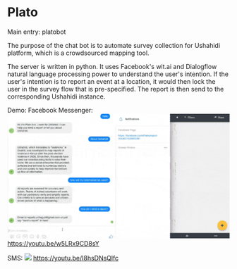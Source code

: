 # Plato

Main entry: platobot

The purpose of the chat bot is to automate survey collection for Ushahidi platform, which is a crowdsourced mapping tool.

The server is written in python. It uses Facebook's wit.ai and Dialogflow natural language processing power to understand the user's intention. If the user's intention is to report an event at a location, it would then lock the user in the survey flow that is pre-specified. The report is then send to the corresponding Ushahidi instance.

Demo:
Facebook Messenger:
![](platoMessenger.gif)
https://youtu.be/w5LRx9CD8sY

SMS:
![](platoSMS.gif)
https://youtu.be/I8hsDNsQlfc
